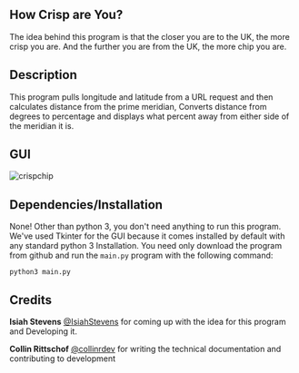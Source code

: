 ## How Crisp are You?
The idea behind this program is that the closer you are to the UK, the more crisp you are. And the further you are from the UK, the more chip you are.

## Description
This program pulls longitude and latitude from a URL request and then calculates distance from the prime meridian, Converts distance from degrees to percentage and displays what percent away from either side of the meridian it is.
## GUI
![crispchip](https://user-images.githubusercontent.com/10161078/141214817-f7e38227-402d-4c80-9ad9-0186b2a042a4.PNG)

## Dependencies/Installation
None! Other than python 3, you don't need anything to run this program. We've used Tkinter for the GUI because it comes installed by default with any standard python 3 Installation. 
You need only download the program from github and run the `main.py` program with the following command:

    python3 main.py
## Credits
**Isiah Stevens**
[@IsiahStevens](https://github.com/IsiahStevens) for coming up with the idea for this program and Developing it.


**Collin Rittschof**
[@collinrdev](https://github.com/collinrdev) for writing the technical documentation and contributing to development
